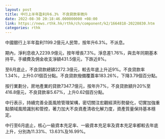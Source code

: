 ```yaml
---
layout: post
title: 中行上半年盈利升6.3%　不良貸款率微升
date: 2022-08-30 20:18:46.000000000 +08:00
link: https://news.rthk.hk/rthk/ch/component/k2/1664818-20220830.htm
categories: rthk
---
```


中國銀行上半年盈利1199.2億元人民幣，按年升6.3%。不派息。

期內，淨利息收入2239.9億元，按年增長7.3%。淨息差1.76%，與去年同期基本持平。手續費及佣金收支淨額431.5億元，下跌近8%。

至6月底止，不良貸款總額2272.3億元，較去年底上升近9%。不良貸款率1.34%，上升0.01個百分點。不良貸款撥備覆蓋率183.26%，下降3.79個百分點。

按行業劃分，房地產業的貸款7347.7億元，按年升7%，不良貸款額升20%至416.8億元，不良貸款率5.67%，上升0.62個百分點。

中行表示，持續完善全面風險管理架構，密切關注宏觀經濟形勢變化，切實加強重點領域風險識別和管控，著力加大不良資產清收化解力度，資產質量保持基本穩定。

中行至6月底止，核心一級資本充足率、一級資本充足率及資本充足率都較去年底上升，分別為11.33%、13.63%及16.99%。
